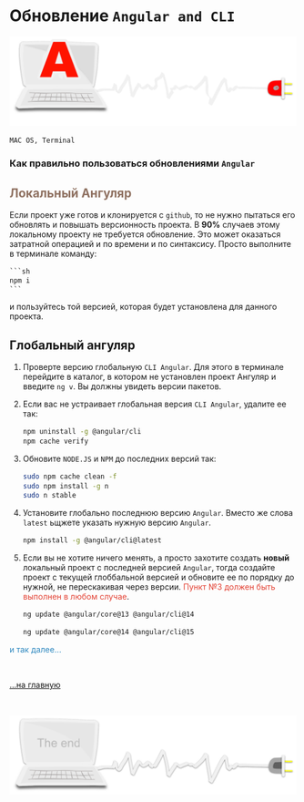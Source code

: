 <div class="navi"><nav id="navi"><!-- js --></nav></div>

# Обновление `Angular and CLI`

<span id="comp-start-img" class="img" onclick="imgResize(88)">![image-top](assets/svg/comp-angular.svg)</span>

	MAC OS, Terminal

### Как правильно пользоваться обновлениями `Angular`

## <span style="color: #8F7161;"> Локальный Ангуляр</span>

Если проект уже готов и клонируется с `github`, то не нужно пытаться его обновлять и повышать версионность проекта. В **90%** случаев этому локальному проекту не требуется обновление. Это может оказаться затратной операцией и по времени и по синтаксису. Просто выполните в терминале команду:

	```sh
	npm i
	```

и пользуйтесь той версией, которая будет установлена для данного проекта.

## Глобальный ангуляр

 1. Проверте версию глобальную `CLI Angular`. Для этого в терминале перейдите в каталог, в котором не установлен проект Ангуляр и введите `ng v`. Вы должны увидеть версии пакетов.
2. Если вас не устраивает глобальная версия `CLI Angular`, удалите ее так: 

	```sh
	npm uninstall -g @angular/cli
	npm cache verify
	```

1. Обновите `NODE.JS` и `NPM` до последних версий так:

	```sh
	sudo npm cache clean -f
	sudo npm install -g n
	sudo n stable
	```

1. Установите глобально последнюю версию `Angular`. Вместо же слова `latest` ьщжете указать нужную версию `Angular`.

	```sh
	npm install -g @angular/cli@latest 
	```


1. Если вы не хотите ничего менять, а просто захотите создать **новый** локальный проект с последней версией `Angular`, тогда создайте проект с текущей глоббальной версией и обновите ее по порядку до нужной, не перескакивая через версии. <span style="color: #e34234;">Пункт №3 должен быть выполнен в любом случае</span>.

	```sh
	ng update @angular/core@13 @angular/cli@14
	```


	```sh
	ng update @angular/core@14 @angular/cli@15
	```

<span style="color: #2C87BF;">и так далее…</span>




<br>

[…на главную](/)

<br>

<span id="comp-end-img" class="img" onclick="imgResize()">![image-bottom](assets/svg/comp-end.svg)</span>


<script src="assets/js/navi.js"></script>